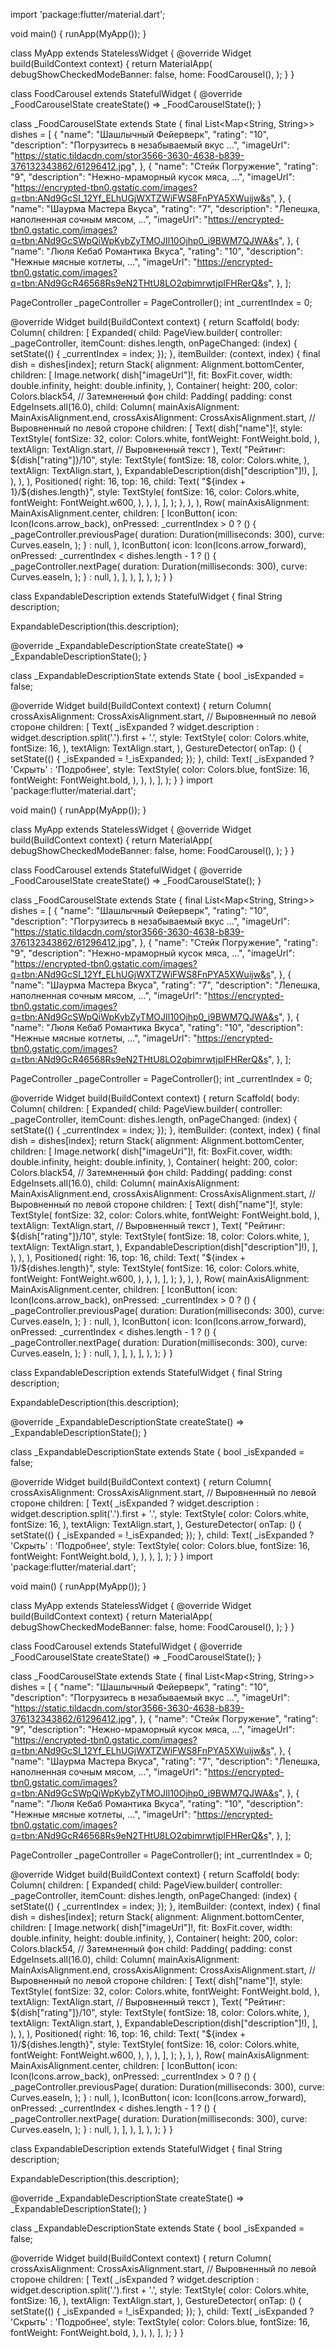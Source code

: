 import 'package:flutter/material.dart';

void main() {
  runApp(MyApp());
}

class MyApp extends StatelessWidget {
  @override
  Widget build(BuildContext context) {
    return MaterialApp(
      debugShowCheckedModeBanner: false,
      home: FoodCarousel(),
    );
  }
}

class FoodCarousel extends StatefulWidget {
  @override
  _FoodCarouselState createState() => _FoodCarouselState();
}

class _FoodCarouselState extends State<FoodCarousel> {
  final List<Map<String, String>> dishes = [
    {
      "name": "Шашлычный Фейерверк",
      "rating": "10",
      "description": "Погрузитесь в незабываемый вкус ...",
      "imageUrl": "https://static.tildacdn.com/stor3566-3630-4638-b839-376132343862/61296412.jpg",
    },
    {
      "name": "Стейк Погружение",
      "rating": "9",
      "description": "Нежно-мраморный кусок мяса, ...",
      "imageUrl": "https://encrypted-tbn0.gstatic.com/images?q=tbn:ANd9GcSI_12Yf_ELhUGjWXTZWiFWS8FnPYA5XWuijw&s",
    },
    {
      "name": "Шаурма Мастера Вкуса",
      "rating": "7",
      "description": "Лепешка, наполненная сочным мясом, ...",
      "imageUrl": "https://encrypted-tbn0.gstatic.com/images?q=tbn:ANd9GcSWpQiWpKybZyTMOJIl10Ojhp0_i9BWM7QJWA&s",
    },
    {
      "name": "Люля Кебаб Романтика Вкуса",
      "rating": "10",
      "description": "Нежные мясные котлеты, ...",
      "imageUrl": "https://encrypted-tbn0.gstatic.com/images?q=tbn:ANd9GcR46568Rs9eN2THtU8LO2qbimrwtjpIFHRerQ&s",
    },
  ];

  PageController _pageController = PageController();
  int _currentIndex = 0;

  @override
  Widget build(BuildContext context) {
    return Scaffold(
      body: Column(
        children: [
          Expanded(
            child: PageView.builder(
              controller: _pageController,
              itemCount: dishes.length,
              onPageChanged: (index) {
                setState(() {
                  _currentIndex = index;
                });
              },
              itemBuilder: (context, index) {
                final dish = dishes[index];
                return Stack(
                  alignment: Alignment.bottomCenter,
                  children: [
                    Image.network(
                      dish["imageUrl"]!,
                      fit: BoxFit.cover,
                      width: double.infinity,
                      height: double.infinity,
                    ),
                    Container(
                      height: 200,
                      color: Colors.black54, // Затемненный фон
                      child: Padding(
                        padding: const EdgeInsets.all(16.0),
                        child: Column(
                          mainAxisAlignment: MainAxisAlignment.end,
                          crossAxisAlignment: CrossAxisAlignment.start, // Выровненный по левой стороне
                          children: [
                            Text(
                              dish["name"]!,
                              style: TextStyle(
                                fontSize: 32,
                                color: Colors.white,
                                fontWeight: FontWeight.bold,
                              ),
                              textAlign: TextAlign.start, // Выровненный текст
                            ),
                            Text(
                              "Рейтинг: ${dish["rating"]}/10",
                              style: TextStyle(
                                fontSize: 18,
                                color: Colors.white,
                              ),
                              textAlign: TextAlign.start,
                            ),
                            ExpandableDescription(dish["description"]!),
                          ],
                        ),
                      ),
                    ),
                    Positioned(
                      right: 16,
                      top: 16,
                      child: Text(
                        "${index + 1}/${dishes.length}",
                        style: TextStyle(
                          fontSize: 16,
                          color: Colors.white,
                          fontWeight: FontWeight.w600,
                        ),
                      ),
                    ),
                  ],
                );
              },
            ),
          ),
          Row(
            mainAxisAlignment: MainAxisAlignment.center,
            children: [
              IconButton(
                icon: Icon(Icons.arrow_back),
                onPressed: _currentIndex > 0
                    ? () {
                        _pageController.previousPage(
                          duration: Duration(milliseconds: 300),
                          curve: Curves.easeIn,
                        );
                      }
                    : null,
              ),
              IconButton(
                icon: Icon(Icons.arrow_forward),
                onPressed: _currentIndex < dishes.length - 1
                    ? () {
                        _pageController.nextPage(
                          duration: Duration(milliseconds: 300),
                          curve: Curves.easeIn,
                        );
                      }
                    : null,
              ),
            ],
          ),
        ],
      ),
    );
  }
}

class ExpandableDescription extends StatefulWidget {
  final String description;

  ExpandableDescription(this.description);

  @override
  _ExpandableDescriptionState createState() => _ExpandableDescriptionState();
}

class _ExpandableDescriptionState extends State<ExpandableDescription> {
  bool _isExpanded = false;

  @override
  Widget build(BuildContext context) {
    return Column(
      crossAxisAlignment: CrossAxisAlignment.start, // Выровненный по левой стороне
      children: [
        Text(
          _isExpanded ? widget.description : widget.description.split('.').first + '.',
          style: TextStyle(
            color: Colors.white,
            fontSize: 16,
          ),
          textAlign: TextAlign.start,
        ),
        GestureDetector(
          onTap: () {
            setState(() {
              _isExpanded = !_isExpanded;
            });
          },
          child: Text(
            _isExpanded ? 'Скрыть' : 'Подробнее',
            style: TextStyle(
              color: Colors.blue,
              fontSize: 16,
              fontWeight: FontWeight.bold,
            ),
          ),
        ),
      ],
    );
  }
}
import 'package:flutter/material.dart';

void main() {
  runApp(MyApp());
}

class MyApp extends StatelessWidget {
  @override
  Widget build(BuildContext context) {
    return MaterialApp(
      debugShowCheckedModeBanner: false,
      home: FoodCarousel(),
    );
  }
}

class FoodCarousel extends StatefulWidget {
  @override
  _FoodCarouselState createState() => _FoodCarouselState();
}

class _FoodCarouselState extends State<FoodCarousel> {
  final List<Map<String, String>> dishes = [
    {
      "name": "Шашлычный Фейерверк",
      "rating": "10",
      "description": "Погрузитесь в незабываемый вкус ...",
      "imageUrl": "https://static.tildacdn.com/stor3566-3630-4638-b839-376132343862/61296412.jpg",
    },
    {
      "name": "Стейк Погружение",
      "rating": "9",
      "description": "Нежно-мраморный кусок мяса, ...",
      "imageUrl": "https://encrypted-tbn0.gstatic.com/images?q=tbn:ANd9GcSI_12Yf_ELhUGjWXTZWiFWS8FnPYA5XWuijw&s",
    },
    {
      "name": "Шаурма Мастера Вкуса",
      "rating": "7",
      "description": "Лепешка, наполненная сочным мясом, ...",
      "imageUrl": "https://encrypted-tbn0.gstatic.com/images?q=tbn:ANd9GcSWpQiWpKybZyTMOJIl10Ojhp0_i9BWM7QJWA&s",
    },
    {
      "name": "Люля Кебаб Романтика Вкуса",
      "rating": "10",
      "description": "Нежные мясные котлеты, ...",
      "imageUrl": "https://encrypted-tbn0.gstatic.com/images?q=tbn:ANd9GcR46568Rs9eN2THtU8LO2qbimrwtjpIFHRerQ&s",
    },
  ];

  PageController _pageController = PageController();
  int _currentIndex = 0;

  @override
  Widget build(BuildContext context) {
    return Scaffold(
      body: Column(
        children: [
          Expanded(
            child: PageView.builder(
              controller: _pageController,
              itemCount: dishes.length,
              onPageChanged: (index) {
                setState(() {
                  _currentIndex = index;
                });
              },
              itemBuilder: (context, index) {
                final dish = dishes[index];
                return Stack(
                  alignment: Alignment.bottomCenter,
                  children: [
                    Image.network(
                      dish["imageUrl"]!,
                      fit: BoxFit.cover,
                      width: double.infinity,
                      height: double.infinity,
                    ),
                    Container(
                      height: 200,
                      color: Colors.black54, // Затемненный фон
                      child: Padding(
                        padding: const EdgeInsets.all(16.0),
                        child: Column(
                          mainAxisAlignment: MainAxisAlignment.end,
                          crossAxisAlignment: CrossAxisAlignment.start, // Выровненный по левой стороне
                          children: [
                            Text(
                              dish["name"]!,
                              style: TextStyle(
                                fontSize: 32,
                                color: Colors.white,
                                fontWeight: FontWeight.bold,
                              ),
                              textAlign: TextAlign.start, // Выровненный текст
                            ),
                            Text(
                              "Рейтинг: ${dish["rating"]}/10",
                              style: TextStyle(
                                fontSize: 18,
                                color: Colors.white,
                              ),
                              textAlign: TextAlign.start,
                            ),
                            ExpandableDescription(dish["description"]!),
                          ],
                        ),
                      ),
                    ),
                    Positioned(
                      right: 16,
                      top: 16,
                      child: Text(
                        "${index + 1}/${dishes.length}",
                        style: TextStyle(
                          fontSize: 16,
                          color: Colors.white,
                          fontWeight: FontWeight.w600,
                        ),
                      ),
                    ),
                  ],
                );
              },
            ),
          ),
          Row(
            mainAxisAlignment: MainAxisAlignment.center,
            children: [
              IconButton(
                icon: Icon(Icons.arrow_back),
                onPressed: _currentIndex > 0
                    ? () {
                        _pageController.previousPage(
                          duration: Duration(milliseconds: 300),
                          curve: Curves.easeIn,
                        );
                      }
                    : null,
              ),
              IconButton(
                icon: Icon(Icons.arrow_forward),
                onPressed: _currentIndex < dishes.length - 1
                    ? () {
                        _pageController.nextPage(
                          duration: Duration(milliseconds: 300),
                          curve: Curves.easeIn,
                        );
                      }
                    : null,
              ),
            ],
          ),
        ],
      ),
    );
  }
}

class ExpandableDescription extends StatefulWidget {
  final String description;

  ExpandableDescription(this.description);

  @override
  _ExpandableDescriptionState createState() => _ExpandableDescriptionState();
}

class _ExpandableDescriptionState extends State<ExpandableDescription> {
  bool _isExpanded = false;

  @override
  Widget build(BuildContext context) {
    return Column(
      crossAxisAlignment: CrossAxisAlignment.start, // Выровненный по левой стороне
      children: [
        Text(
          _isExpanded ? widget.description : widget.description.split('.').first + '.',
          style: TextStyle(
            color: Colors.white,
            fontSize: 16,
          ),
          textAlign: TextAlign.start,
        ),
        GestureDetector(
          onTap: () {
            setState(() {
              _isExpanded = !_isExpanded;
            });
          },
          child: Text(
            _isExpanded ? 'Скрыть' : 'Подробнее',
            style: TextStyle(
              color: Colors.blue,
              fontSize: 16,
              fontWeight: FontWeight.bold,
            ),
          ),
        ),
      ],
    );
  }
}
import 'package:flutter/material.dart';

void main() {
  runApp(MyApp());
}

class MyApp extends StatelessWidget {
  @override
  Widget build(BuildContext context) {
    return MaterialApp(
      debugShowCheckedModeBanner: false,
      home: FoodCarousel(),
    );
  }
}

class FoodCarousel extends StatefulWidget {
  @override
  _FoodCarouselState createState() => _FoodCarouselState();
}

class _FoodCarouselState extends State<FoodCarousel> {
  final List<Map<String, String>> dishes = [
    {
      "name": "Шашлычный Фейерверк",
      "rating": "10",
      "description": "Погрузитесь в незабываемый вкус ...",
      "imageUrl": "https://static.tildacdn.com/stor3566-3630-4638-b839-376132343862/61296412.jpg",
    },
    {
      "name": "Стейк Погружение",
      "rating": "9",
      "description": "Нежно-мраморный кусок мяса, ...",
      "imageUrl": "https://encrypted-tbn0.gstatic.com/images?q=tbn:ANd9GcSI_12Yf_ELhUGjWXTZWiFWS8FnPYA5XWuijw&s",
    },
    {
      "name": "Шаурма Мастера Вкуса",
      "rating": "7",
      "description": "Лепешка, наполненная сочным мясом, ...",
      "imageUrl": "https://encrypted-tbn0.gstatic.com/images?q=tbn:ANd9GcSWpQiWpKybZyTMOJIl10Ojhp0_i9BWM7QJWA&s",
    },
    {
      "name": "Люля Кебаб Романтика Вкуса",
      "rating": "10",
      "description": "Нежные мясные котлеты, ...",
      "imageUrl": "https://encrypted-tbn0.gstatic.com/images?q=tbn:ANd9GcR46568Rs9eN2THtU8LO2qbimrwtjpIFHRerQ&s",
    },
  ];

  PageController _pageController = PageController();
  int _currentIndex = 0;

  @override
  Widget build(BuildContext context) {
    return Scaffold(
      body: Column(
        children: [
          Expanded(
            child: PageView.builder(
              controller: _pageController,
              itemCount: dishes.length,
              onPageChanged: (index) {
                setState(() {
                  _currentIndex = index;
                });
              },
              itemBuilder: (context, index) {
                final dish = dishes[index];
                return Stack(
                  alignment: Alignment.bottomCenter,
                  children: [
                    Image.network(
                      dish["imageUrl"]!,
                      fit: BoxFit.cover,
                      width: double.infinity,
                      height: double.infinity,
                    ),
                    Container(
                      height: 200,
                      color: Colors.black54, // Затемненный фон
                      child: Padding(
                        padding: const EdgeInsets.all(16.0),
                        child: Column(
                          mainAxisAlignment: MainAxisAlignment.end,
                          crossAxisAlignment: CrossAxisAlignment.start, // Выровненный по левой стороне
                          children: [
                            Text(
                              dish["name"]!,
                              style: TextStyle(
                                fontSize: 32,
                                color: Colors.white,
                                fontWeight: FontWeight.bold,
                              ),
                              textAlign: TextAlign.start, // Выровненный текст
                            ),
                            Text(
                              "Рейтинг: ${dish["rating"]}/10",
                              style: TextStyle(
                                fontSize: 18,
                                color: Colors.white,
                              ),
                              textAlign: TextAlign.start,
                            ),
                            ExpandableDescription(dish["description"]!),
                          ],
                        ),
                      ),
                    ),
                    Positioned(
                      right: 16,
                      top: 16,
                      child: Text(
                        "${index + 1}/${dishes.length}",
                        style: TextStyle(
                          fontSize: 16,
                          color: Colors.white,
                          fontWeight: FontWeight.w600,
                        ),
                      ),
                    ),
                  ],
                );
              },
            ),
          ),
          Row(
            mainAxisAlignment: MainAxisAlignment.center,
            children: [
              IconButton(
                icon: Icon(Icons.arrow_back),
                onPressed: _currentIndex > 0
                    ? () {
                        _pageController.previousPage(
                          duration: Duration(milliseconds: 300),
                          curve: Curves.easeIn,
                        );
                      }
                    : null,
              ),
              IconButton(
                icon: Icon(Icons.arrow_forward),
                onPressed: _currentIndex < dishes.length - 1
                    ? () {
                        _pageController.nextPage(
                          duration: Duration(milliseconds: 300),
                          curve: Curves.easeIn,
                        );
                      }
                    : null,
              ),
            ],
          ),
        ],
      ),
    );
  }
}

class ExpandableDescription extends StatefulWidget {
  final String description;

  ExpandableDescription(this.description);

  @override
  _ExpandableDescriptionState createState() => _ExpandableDescriptionState();
}

class _ExpandableDescriptionState extends State<ExpandableDescription> {
  bool _isExpanded = false;

  @override
  Widget build(BuildContext context) {
    return Column(
      crossAxisAlignment: CrossAxisAlignment.start, // Выровненный по левой стороне
      children: [
        Text(
          _isExpanded ? widget.description : widget.description.split('.').first + '.',
          style: TextStyle(
            color: Colors.white,
            fontSize: 16,
          ),
          textAlign: TextAlign.start,
        ),
        GestureDetector(
          onTap: () {
            setState(() {
              _isExpanded = !_isExpanded;
            });
          },
          child: Text(
            _isExpanded ? 'Скрыть' : 'Подробнее',
            style: TextStyle(
              color: Colors.blue,
              fontSize: 16,
              fontWeight: FontWeight.bold,
            ),
          ),
        ),
      ],
    );
  }
}
